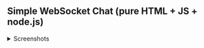 ## Simple WebSocket Chat (pure HTML + JS + node.js)


<details>
<summary>Screenshots</summary>
  ![chat](https://github.com/user-attachments/assets/791af8f0-ad39-499d-8086-72ad62d7893e)
</details>





